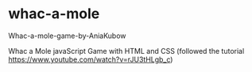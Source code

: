 # whac-a-mole

Whac-a-mole-game-by-AniaKubow

Whac a Mole javaScript Game with HTML and CSS (followed the tutorial https://www.youtube.com/watch?v=rJU3tHLgb_c)
